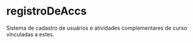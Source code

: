 # registroDeAccs
Sistema de cadastro de usuários e atividades complementares de curso vinculadas a estes.
